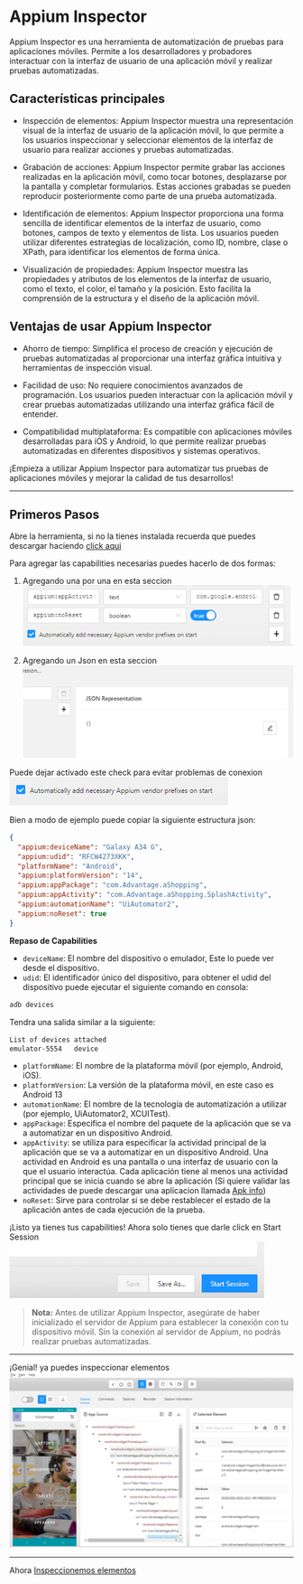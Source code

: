 # Appium Inspector

Appium Inspector es una herramienta de automatización de pruebas para aplicaciones móviles. Permite a los desarrolladores y probadores interactuar con la interfaz de usuario de una aplicación móvil y realizar pruebas automatizadas.

## Características principales

- Inspección de elementos: Appium Inspector muestra una representación visual de la interfaz de usuario de la aplicación móvil, lo que permite a los usuarios inspeccionar y seleccionar elementos de la interfaz de usuario para realizar acciones y pruebas automatizadas.

- Grabación de acciones: Appium Inspector permite grabar las acciones realizadas en la aplicación móvil, como tocar botones, desplazarse por la pantalla y completar formularios. Estas acciones grabadas se pueden reproducir posteriormente como parte de una prueba automatizada.

- Identificación de elementos: Appium Inspector proporciona una forma sencilla de identificar elementos de la interfaz de usuario, como botones, campos de texto y elementos de lista. Los usuarios pueden utilizar diferentes estrategias de localización, como ID, nombre, clase o XPath, para identificar los elementos de forma única.

- Visualización de propiedades: Appium Inspector muestra las propiedades y atributos de los elementos de la interfaz de usuario, como el texto, el color, el tamaño y la posición. Esto facilita la comprensión de la estructura y el diseño de la aplicación móvil.

## Ventajas de usar Appium Inspector

- Ahorro de tiempo: Simplifica el proceso de creación y ejecución de pruebas automatizadas al proporcionar una interfaz gráfica intuitiva y herramientas de inspección visual.

- Facilidad de uso: No requiere conocimientos avanzados de programación. Los usuarios pueden interactuar con la aplicación móvil y crear pruebas automatizadas utilizando una interfaz gráfica fácil de entender.

- Compatibilidad multiplataforma: Es compatible con aplicaciones móviles desarrolladas para iOS y Android, lo que permite realizar pruebas automatizadas en diferentes dispositivos y sistemas operativos.

¡Empieza a utilizar Appium Inspector para automatizar tus pruebas de aplicaciones móviles y mejorar la calidad de tus desarrollos!
___
## Primeros Pasos
Abre la herramienta, si no la tienes instalada recuerda que puedes descargar haciendo [click aqui](https://github.com/appium/appium-inspector/releases)

Para agregar las capabilities necesarias puedes hacerlo de dos formas:

1. Agregando una por una en esta seccion <br>
![Alt text](./img/image-3.png)

2. Agregando un Json en esta seccion 
![Alt text](./img/image-4.png)

Puede dejar activado este check para evitar problemas de conexion <br>
![Alt text](./img/image-5.png)

Bien a modo de ejemplo puede copiar la siguiente estructura json:

```json
{
  "appium:deviceName": "Galaxy A34 G",
  "appium:udid": "RFCW4273XKK",
  "platformName": "Android",
  "appium:platformVersion": "14",
  "appium:appPackage": "com.Advantage.aShopping",
  "appium:appActivity": "com.Advantage.aShopping.SplashActivity",
  "appium:automationName": "UiAutomator2",
  "appium:noReset": true
}
```
**Repaso de Capabilities**
- `deviceName`: El nombre del dispositivo o emulador, Este lo puede ver desde el dispositivo.
- `udid`: El identificador único del dispositivo, para obtener el udid del dispositivo puede ejecutar el siguiente comando en consola:
```bash
adb devices
```
Tendra una salida similar a la siguiente:
```
List of devices attached
emulator-5554   device
```
- `platformName`: El nombre de la plataforma móvil (por ejemplo, Android, iOS).
- `platformVersion`: La versión de la plataforma móvil, en este caso es Android 13
- `automationName`: El nombre de la tecnología de automatización a utilizar (por ejemplo, UiAutomator2, XCUITest).
- `appPackage`: Especifica el nombre del paquete de la aplicación que se va a automatizar en un dispositivo Android.
- `appActivity`: se utiliza para especificar la actividad principal de la aplicación que se va a automatizar en un dispositivo Android. Una actividad en Android es una pantalla o una interfaz de usuario con la que el usuario interactúa. Cada aplicación tiene al menos una actividad principal que se inicia cuando se abre la aplicación (Si quiere validar las actividades de puede descargar una aplicacion llamada [Apk info](https://play.google.com/store/apps/details?id=com.wt.apkinfo&hl=es&gl=US&pli=1))
- `noReset`: Sirve para controlar si se debe restablecer el estado de la aplicación antes de cada ejecución de la prueba.

¡Listo ya tienes tus capabilities! Ahora solo tienes que darle click en Start Session
![Alt text](./img/image-6.png)


> **Nota:** Antes de utilizar Appium Inspector, asegúrate de haber inicializado el servidor de Appium para establecer la conexión con tu dispositivo móvil. Sin la conexión al servidor de Appium, no podrás realizar pruebas automatizadas.
---
¡Genial! ya puedes inspeccionar elementos
![Alt text](./img/image-8.png)
___
Ahora [Inspeccionemos elementos](./Taller4%20Inspeccionando%20Objetos.md)